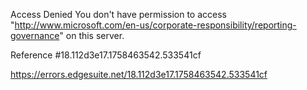 Access Denied
You don't have permission to access "http://www.microsoft.com/en-us/corporate-responsibility/reporting-governance" on this server.

Reference #18.112d3e17.1758463542.533541cf

https://errors.edgesuite.net/18.112d3e17.1758463542.533541cf